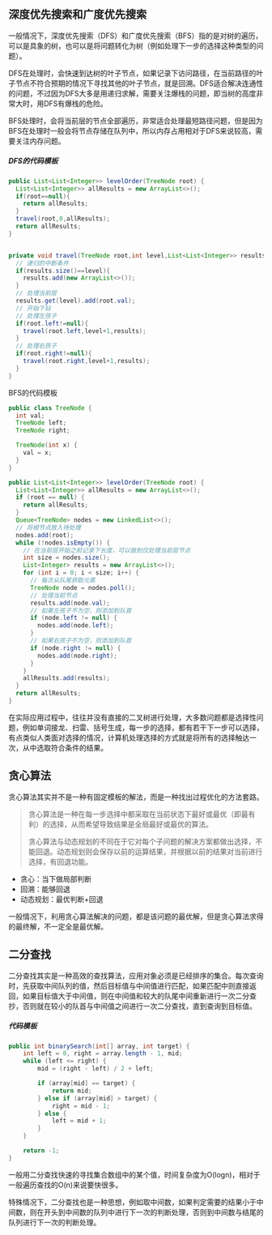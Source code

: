 ## 深度优先搜索和广度优先搜索

一般情况下，深度优先搜索（DFS）和广度优先搜索（BFS）指的是对树的遍历，可以是具象的树，也可以是将问题转化为树（例如处理下一步的选择这种类型的问题）。



DFS在处理时，会快速到达树的叶子节点，如果记录下访问路径，在当前路径的叶子节点不符合预期的情况下寻找其他的叶子节点，就是回溯。DFS适合解决连通性的问题，不过因为DFS大多是用递归求解，需要关注爆栈的问题，即当树的高度非常大时，用DFS有爆栈的危险。



BFS处理时，会将当前层的节点全部遍历，非常适合处理最短路径问题，但是因为BFS在处理时一般会将节点存储在队列中，所以内存占用相对于DFS来说较高，需要关注内存问题。



##### DFS的代码模板

```java
public List<List<Integer>> levelOrder(TreeNode root) {
  List<List<Integer>> allResults = new ArrayList<>();
  if(root==null){
    return allResults;
  }
  travel(root,0,allResults);
  return allResults;
}


private void travel(TreeNode root,int level,List<List<Integer>> results){
  // 递归的中断条件
  if(results.size()==level){
    results.add(new ArrayList<>());
  }
  // 处理当前层
  results.get(level).add(root.val);
  // 开始下钻
  // 处理左孩子
  if(root.left!=null){
    travel(root.left,level+1,results);
  }
  // 处理右孩子
  if(root.right!=null){
    travel(root.right,level+1,results);
  }
}
```

BFS的代码模板

```java
public class TreeNode {
  int val;
  TreeNode left;
  TreeNode right;

  TreeNode(int x) {
    val = x;
  }
}

public List<List<Integer>> levelOrder(TreeNode root) {
  List<List<Integer>> allResults = new ArrayList<>();
  if (root == null) {
    return allResults;
  }
  Queue<TreeNode> nodes = new LinkedList<>();
  // 将根节点放入待处理
  nodes.add(root);
  while (!nodes.isEmpty()) {
    // 在当前层开始之前记录下长度，可以做到仅处理当前层节点
    int size = nodes.size();
    List<Integer> results = new ArrayList<>();
    for (int i = 0; i < size; i++) {
      // 每次从队尾获取元素
      TreeNode node = nodes.poll();
      // 处理当前节点
      results.add(node.val);
      // 如果左孩子不为空，则添加到队首
      if (node.left != null) {
        nodes.add(node.left);
      }
      // 如果右孩子不为空，则添加到队首
      if (node.right != null) {
        nodes.add(node.right);
      }
    }
    allResults.add(results);
  }
  return allResults;
}
```



在实际应用过程中，往往并没有直接的二叉树进行处理，大多数问题都是选择性问题，例如单词接龙、扫雷、括号生成，每一步的选择，都有若干下一步可以选择，有点类似人类面对选择的情况，计算机处理选择的方式就是将所有的选择触达一次，从中选取符合条件的结果。



## 贪心算法

贪心算法其实并不是一种有固定模板的解法，而是一种找出过程优化的方法套路。

> 贪心算法是一种在每一步选择中都采取在当前状态下最好或最优（即最有利）的选择，从而希望导致结果是全局最好或最优的算法。
>
> 贪心算法与动态规划的不同在于它对每个子问题的解决方案都做出选择，不能回退。动态规划则会保存以前的运算结果，并根据以前的结果对当前进行选择，有回退功能。

* 贪心：当下做局部判断
* 回溯：能够回退
* 动态规划：最优判断+回退

一般情况下，利用贪心算法解决的问题，都是该问题的最优解，但是贪心算法求得的最终解，不一定全是最优解。



## 二分查找

二分查找其实是一种高效的查找算法，应用对象必须是已经排序的集合。每次查询时，先获取中间队列的值，然后目标值与中间值进行匹配，如果匹配中则直接返回，如果目标值大于中间值，则在中间值和较大的队尾中间重新进行一次二分查抄，否则就在较小的队首与中间值之间进行一次二分查找，直到查询到目标值。



##### 代码模板

```java
public int binarySearch(int[] array, int target) {
    int left = 0, right = array.length - 1, mid;
    while (left <= right) {
        mid = (right - left) / 2 + left;

        if (array[mid] == target) {
            return mid;
        } else if (array[mid] > target) {
            right = mid - 1;
        } else {
            left = mid + 1;
        }
    }

    return -1;
}
```



一般用二分查找快速的寻找集合数组中的某个值，时间复杂度为O(logn)，相对于一般遍历查找的O(n)来说要快很多。

特殊情况下，二分查找也是一种思想，例如取中间数，如果判定需要的结果小于中间数，则在开头到中间数的队列中进行下一次的判断处理，否则到中间数与结尾的队列进行下一次的判断处理。